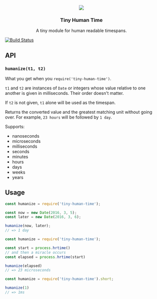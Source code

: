 <h3 align="center">
  <img src="http://i.giphy.com/DluPT7dZ0uXg4.gif">
</h3>

<h3 align="center">Tiny Human Time</h3>

<p align="center">
  A tiny module for human readable timespans.
</p>

[![Build Status](https://travis-ci.org/danasilver/tiny-human-time.svg?branch=master)](https://travis-ci.org/danasilver/tiny-human-time)

## API

### `humanize(t1, t2)`

What you get when you `require('tiny-human-time')`.

`t1` and `t2` are instances of `Date` or integers whose value relative to one
another is given in milliseconds. Their order doesn't matter.

If `t2` is not given, `t1` alone will be used as the timespan.

Returns the converted value and the greatest matching unit
without going over. For example, `23 hours` will be followed by `1 day`.

Supports:

 - nanoseconds
 - microseconds
 - milliseconds
 - seconds
 - minutes
 - hours
 - days
 - weeks
 - years

## Usage

```js
const humanize = require('tiny-human-time');

const now = new Date(2016, 3, 5);
const later = new Date(2016, 3, 6);

humanize(now, later);
// => 1 day
```

```js
const humanize = require('tiny-human-time');

const start = process.hrtime()
// and then a miracle occurs
const elapsed = process.hrtime(start)

humanize(elapsed)
// => 23 microseconds
```

```js
const humanize = require('tiny-human-time').short;

humanize(1)
// => 1ms
```
